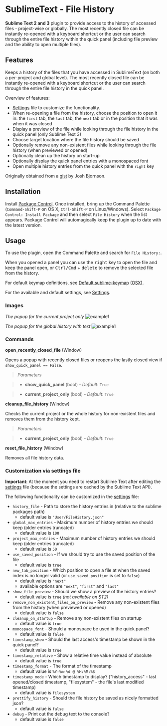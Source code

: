 # SublimeText - File History #

**Sublime Text 2 and 3** plugin to provide access to the history of accessed files - project-wise or globally. The most recently closed file can be instantly re-opened with a keyboard shortcut or the user can search through the entire file history within the quick panel (including file preview and the ability to open multiple files).  

## Features ##

Keeps a history of the files that you have accessed in SublimeText (on both a per-project and global level).  The most recently closed file can be instantly re-opened with a keyboard shortcut or the user can search through the entire file history in the quick panel.  

Overview of features:
* [Settings][settings] file to customize the functionality. 
* When re-opening a file from the history, choose the position to open it in: the ```first``` tab, the ```last``` tab, the ```next``` tab or in the position that it was when it was closed
* Display a preview of the file while looking through the file history in the quick panel (only Sublime Text 3)
* Choose target location where the file history should be saved
* Optionally remove any non-existent files while looking through the file history (when previewed or opened)
* Optionally clean up the history on start-up
* Optionally display the quick panel entries with a monospaced font
* Open multiple history entries from the quick panel with the ```right``` key

Originally obtained from a [gist][gist] by Josh Bjornson.


## Installation ##

Install [Package Control][pck-ctrl]. Once installed, bring up the Command Palette (`Command-Shift-P` on OS X, `Ctrl-Shift-P` on Linux/Windows). Select `Package Control: Install Package` and then select `File History` when the list appears. Package Control will automagically keep the plugin up to date with the latest version.


## Usage ##

To use the plugin, open the Command Palette and search for `File History:`.

When you opened a panel you can use the <kbd>right</kbd> key to open the file and keep the panel open, or <kbd>Ctrl/Cmd</kbd> + <kbd>delete</kbd> to remove the selected file from the history.

For default keymap definitions, see [Default.sublime-keymap][keymap] ([OSX][keymap-osx]).

For the available and default settings, see [Settings](#settings).

### Images ###

*The popup for the current project only*
![example1][img1]

*The popup for the global history with text*
![example1][img2]

### Commands ###

**open_recently_closed_file** (Window)

Opens a popup with recently closed files or reopens the lastly closed view if `show_quick_panel == False`.

>   *Parameters*

>   - **show_quick_panel** (bool) - *Default*: `True`

>   - **current_project_only** (bool) - *Default*: `True`

**cleanup_file_history** (Window)

Checks the current project or the whole history for non-existent files and removes them from the history kept.

>   *Parameters*

>   - **current_project_only** (bool) - *Default*: `True`

**reset_file_history** (Window)

Removes all file history data.

### Customization via settings file ### 

**Important**: At the moment you need to restart Sublime Text after editing the [settings][settings] file (because the settings are cached by the Sublime Text API).

The following functionality can be customized in the [settings][settings] file:

* `history_file` - Path to store the history entries in (relative to the sublime packages path)
    - default value is `"User/FileHistory.json"`
* `global_max_entries` - Maximum number of history entries we should keep (older entries truncated)
    - default value is `100`
* `project_max_entries` - Maximum number of history entries we should keep (older entries truncated)
    - default value is `50`
* `use_saved_position` - If we should try to use the saved position of the file
    - default value is `true`
* `new_tab_position` - Which position to open a file at when the saved index is no longer valid (or `use_saved_position` is set to `false`)
    - default value is `"next"`
    - available options are  `"next"`, `"first"` and `"last"`
* `show_file_preview` - Should we show a preview of the history entries?
    - default value is `true` *(not available on ST2)*
* `remove_non_existent_files_on_preview` - Remove any non-existent files from the history (when previewed or opened)
    - default value is `false`
* `cleanup_on_startup` - Remove any non-existent files on startup
    - default value is `true`
* `monospace_font` - Should a monospace be used in the quick panel?
    - default value is `false`
* `timestamp_show` - Should the last access's timestamp be shown in the quick panel?
    - default value is `true`
* `timestamp_relative` - Show a relative time value instead of absolute
    - default value is `true`
* `timestamp_format` - The format of the timestamp
    - default value is `%Y-%m-%d @ %H:%M:%S`
* `timestamp_mode` - Which timestamp to display? ("history_access" - last opened/closed timestamp, "filesystem" - the file's last modified timestamp)
    - default value is `filesystem`
* `prettify_history` - Should the file history be saved as nicely formatted json?
    - default value is `false`
* `debug` - Print out the debug text to the console?
    - default value is `false`


[gist]: https://gist.github.com/1133602
[github]: https://github.com/FichteFoll/sublimetext-filehistory "Github.com: FichteFoll/sublime-filehistory"
[zipball]: https://github.com/FichteFoll/sublimetext-filehistory/zipball/master
[pck-ctrl]: http://wbond.net/sublime_packages/package_control "Sublime Package Control by wbond"

[settings]: FileHistory.sublime-settings "FileHistory.sublime-settings"

[keymap]: Default.sublime-keymap "Default.sublime-keymap"
[keymap-osx]: Default%20%28OSX%29.sublime-keymap "Default (OSX).sublime-keymap"

[img1]: http://i.imgur.com/B5ViHHv.png
[img2]: http://i.imgur.com/y40CEFo.png

